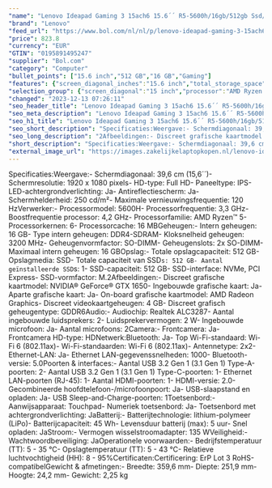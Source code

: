 ```yaml
---
"name": "Lenovo Ideapad Gaming 3 15ach6 15.6´´ R5-5600h/16gb/512gb Ssd/gtx 1650 4gb Gaming Laptop Zilver UK QWERTY / EU Plug"
"brand": "Lenovo"
"feed_url": "https://www.bol.com/nl/nl/p/lenovo-ideapad-gaming-3-15ach6-15-6-r5-5600h-16gb-512gb-ssd-gtx-1650-4gb-gaming-laptop-zilver-uk-qwerty-eu-plug/9300000093164206"
"price": 823.8
"currency": "EUR"
"GTIN": "0195891495247"
"supplier": "Bol.com"
"category": "Computer"
"bullet_points": ["15.6 inch","512 GB","16 GB","Gaming"]
"features": {"screen_diagonal_inches":"15.6 inch","total_storage_space":"512 GB","memory_size":"16 GB","purpose_laptop":"Gaming"}
"selection_group": {"screen_diagonal":"15 inch","processor":"AMD Ryzen 5","changed_price_past_3_days":false,"product_family":"Ideapad"}
"changed": "2023-12-13 07:26:11"
"seo_header_title": "Lenovo Ideapad Gaming 3 15ach6 15.6´´ R5-5600h/16gb/512gb Ssd/gtx 1650 4gb Gaming Laptop Zilver UK QWERTY / EU Plug"
"seo_meta_description": "Lenovo Ideapad Gaming 3 15ach6 15.6´´ R5-5600h/16gb/512gb Ssd/gtx 1650 4gb Gaming Laptop Zilver UK QWERTY / EU Plug"
"seo_h1_title": "Lenovo Ideapad Gaming 3 15ach6 15.6´´ R5-5600h/16gb/512gb Ssd/gtx 1650 4gb Gaming Laptop Zilver UK QWERTY / EU Plug"
"seo_short_description": "Specificaties:Weergave:- Schermdiagonaal: 39,6 cm (15,6´´)- Schermresolutie: 1920 x 1080 pixels- HD-type: Full HD- Paneeltype: IPS- LED-achtergrondverlichting: Ja- Antireflectiescherm: Ja- Schermhelderheid: 250 cd/m²- Maximale vernieuwingsfrequentie: 120 HzVerwerker:- Processormodel: 5600H- Processorfrequentie: 3,3 GHz- Boostfrequentie processor: 4,2 GHz- Processorfamilie: AMD Ryzen™ 5- Processorkernen: 6- Processorcache: 16 MBGeheugen:- Intern geheugen: 16 GB- Type intern geheugen: DDR4-SDRAM- Kloksnelheid geheugen: 3200 MHz- Geheugenvormfactor: SO-DIMM- Geheugenslots: 2x SO-DIMM- Maximaal intern geheugen: 16 GBOpslag:- Totale opslagcapaciteit: 512 GB- Opslagmedia: SSD- Totale capaciteit van SSD`s: 512 GB- Aantal geïnstalleerde SSD`s: 1- SSD-capaciteit: 512 GB- SSD-interface: NVMe, PCI Express- SSD-vormfactor: M."
"seo_long_description": "2Afbeeldingen:- Discreet grafische kaartmodel: NVIDIA® GeForce® GTX 1650- Ingebouwde grafische kaart: Ja- Aparte grafische kaart: Ja- On-board grafische kaartmodel: AMD Radeon Graphics- Discreet videokaartgeheugen: 4 GB- Discreet grafisch geheugentype: GDDR6Audio:- Audiochip: Realtek ALC3287- Aantal ingebouwde luidsprekers: 2- Luidsprekervermogen: 2 W- Ingebouwde microfoon: Ja- Aantal microfoons: 2Camera:- Frontcamera: Ja- Frontcamera HD-type: HDNetwerk:Bluetooth: Ja- Top Wi-Fi-standaard: Wi-Fi 6 (802. 11ax)- Wi-Fi-standaarden: Wi-Fi 6 (802. 11ax)- Antennetype: 2x2- Ethernet-LAN: Ja- Ethernet LAN-gegevenssnelheden: 1000- Bluetooth-versie: 5. 0Poorten & interfaces:- Aantal USB 3. 2 Gen 1 (3. 1 Gen 1) Type-A-poorten: 2- Aantal USB 3. 2 Gen 1 (3. 1 Gen 1) Type-C-poorten: 1- Ethernet LAN-poorten (RJ-45): 1- Aantal HDMI-poorten: 1- HDMI-versie: 2. 0- Gecombineerde hoofdtelefoon-/microfoonpoort: Ja- USB-slaapstand en opladen: Ja- USB Sleep-and-Charge-poorten: 1Toetsenbord:- Aanwijsapparaat: Touchpad- Numeriek toetsenbord: Ja- Toetsenbord met achtergrondverlichting: JaBatterij:- Batterijtechnologie: lithium-polymeer (LiPo)- Batterijcapaciteit: 45 Wh- Levensduur batterij (max): 5 uur- Snel opladen: JaStroom:- Vermogen wisselstroomadapter: 135 WVeiligheid:- Wachtwoordbeveiliging: JaOperationele voorwaarden:- Bedrijfstemperatuur (TT): 5 - 35 °C- Opslagtemperatuur (TT): 5 - 43 °C- Relatieve luchtvochtigheid (HH): 8 - 95%Certificaten:Certificering: ErP Lot 3 RoHS-compatibelGewicht & afmetingen:- Breedte: 359,6 mm- Diepte: 251,9 mm- Hoogte: 24,2 mm- Gewicht: 2,25 kg"
"short_description": "Specificaties:Weergave:- Schermdiagonaal: 39,6 cm (15,6´´)- Schermresolutie: 1920 x 1080 pixels- HD-type: Full HD- Paneeltype: IPS- LED-achtergrondverlichting: Ja- Antireflectiescherm: Ja- Schermhelderheid: 250 cd/m²- Maximale vernieuwingsfrequentie: 120 HzVerwerker:- Processormodel: 5600H- Processorfrequentie: 3,3 GHz- Boostfrequentie processor: 4,2 GHz- Processorfamilie: AMD Ryzen™ 5- Processorkernen: 6- Processorcache: 16 MBGeheugen:- Intern geheugen: 16 GB- Type intern geheugen: DDR4-SDRAM- Kloksnelheid geheugen: 3200 MHz- Geheugenvormfactor: SO-DIMM- Geheugenslots: 2x SO-DIMM- Maximaal intern geheugen: 16 GBOpslag:- Totale opslagcapaciteit: 512 GB- Opslagmedia: SSD- Totale capaciteit van SSD`s: 512 GB- Aantal geïnstalleerde SSD`s: 1- SSD-capaciteit: 512 GB- SSD-interface: NVMe, PCI Express- SSD-vormfactor: M.2Afbeeldingen:- Discreet grafische kaartmodel: NVIDIA® GeForce® GTX 1650- Ingebouwde grafische kaart: Ja- Aparte grafische kaart: Ja- On-board grafische kaartmodel: AMD Radeon Graphics- Discreet videokaartgeheugen: 4 GB- Discreet grafisch geheugentype: GDDR6Audio:- Audiochip: Realtek ALC3287- Aantal ingebouwde luidsprekers: 2- Luidsprekervermogen: 2 W- Ingebouwde microfoon: Ja- Aantal microfoons: 2Camera:- Frontcamera: Ja- Frontcamera HD-type: HDNetwerk:Bluetooth: Ja- Top Wi-Fi-standaard: Wi-Fi 6 (802.11ax)- Wi-Fi-standaarden: Wi-Fi 6 (802.11ax)- Antennetype: 2x2- Ethernet-LAN: Ja- Ethernet LAN-gegevenssnelheden: 1000- Bluetooth-versie: 5.0Poorten & interfaces:- Aantal USB 3.2 Gen 1 (3.1 Gen 1) Type-A-poorten: 2- Aantal USB 3.2 Gen 1 (3.1 Gen 1) Type-C-poorten: 1- Ethernet LAN-poorten (RJ-45): 1- Aantal HDMI-poorten: 1- HDMI-versie: 2.0- Gecombineerde hoofdtelefoon-/microfoonpoort: Ja- USB-slaapstand en opladen: Ja- USB Sleep-and-Charge-poorten: 1Toetsenbord:- Aanwijsapparaat: Touchpad- Numeriek toetsenbord: Ja- Toetsenbord met achtergrondverlichting: JaBatterij:- Batterijtechnologie: lithium-polymeer (LiPo)- Batterijcapaciteit: 45 Wh- Levensduur batterij (max): 5 uur- Snel opladen: JaStroom:- Vermogen wisselstroomadapter: 135 WVeiligheid:- Wachtwoordbeveiliging: JaOperationele voorwaarden:- Bedrijfstemperatuur (TT): 5 - 35 °C- Opslagtemperatuur (TT): 5 - 43 °C- Relatieve luchtvochtigheid (HH): 8 - 95%Certificaten:Certificering: ErP Lot 3 RoHS-compatibelGewicht & afmetingen:- Breedte: 359,6 mm- Diepte: 251,9 mm- Hoogte: 24,2 mm- Gewicht: 2,25 kg"
"external_image_url": "https://images.zakelijkelaptopkopen.nl/lenovo-ideapad-gaming-3-15ach6-15-6-r5-5600h-16gb-512gb-ssd-gtx-1650-4gb-gaming-laptop-zilver-uk-qwerty-eu-plug.webp"
---
```


Specificaties:Weergave:- Schermdiagonaal: 39,6 cm (15,6´´)- Schermresolutie: 1920 x 1080 pixels- HD-type: Full HD- Paneeltype: IPS- LED-achtergrondverlichting: Ja- Antireflectiescherm: Ja- Schermhelderheid: 250 cd/m²- Maximale vernieuwingsfrequentie: 120 HzVerwerker:- Processormodel: 5600H- Processorfrequentie: 3,3 GHz- Boostfrequentie processor: 4,2 GHz- Processorfamilie: AMD Ryzen™ 5- Processorkernen: 6- Processorcache: 16 MBGeheugen:- Intern geheugen: 16 GB- Type intern geheugen: DDR4-SDRAM- Kloksnelheid geheugen: 3200 MHz- Geheugenvormfactor: SO-DIMM- Geheugenslots: 2x SO-DIMM- Maximaal intern geheugen: 16 GBOpslag:- Totale opslagcapaciteit: 512 GB- Opslagmedia: SSD- Totale capaciteit van SSD`s: 512 GB- Aantal geïnstalleerde SSD`s: 1- SSD-capaciteit: 512 GB- SSD-interface: NVMe, PCI Express- SSD-vormfactor: M.2Afbeeldingen:- Discreet grafische kaartmodel: NVIDIA® GeForce® GTX 1650- Ingebouwde grafische kaart: Ja- Aparte grafische kaart: Ja- On-board grafische kaartmodel: AMD Radeon Graphics- Discreet videokaartgeheugen: 4 GB- Discreet grafisch geheugentype: GDDR6Audio:- Audiochip: Realtek ALC3287- Aantal ingebouwde luidsprekers: 2- Luidsprekervermogen: 2 W- Ingebouwde microfoon: Ja- Aantal microfoons: 2Camera:- Frontcamera: Ja- Frontcamera HD-type: HDNetwerk:Bluetooth: Ja- Top Wi-Fi-standaard: Wi-Fi 6 (802.11ax)- Wi-Fi-standaarden: Wi-Fi 6 (802.11ax)- Antennetype: 2x2- Ethernet-LAN: Ja- Ethernet LAN-gegevenssnelheden: 1000- Bluetooth-versie: 5.0Poorten & interfaces:- Aantal USB 3.2 Gen 1 (3.1 Gen 1) Type-A-poorten: 2- Aantal USB 3.2 Gen 1 (3.1 Gen 1) Type-C-poorten: 1- Ethernet LAN-poorten (RJ-45): 1- Aantal HDMI-poorten: 1- HDMI-versie: 2.0- Gecombineerde hoofdtelefoon-/microfoonpoort: Ja- USB-slaapstand en opladen: Ja- USB Sleep-and-Charge-poorten: 1Toetsenbord:- Aanwijsapparaat: Touchpad- Numeriek toetsenbord: Ja- Toetsenbord met achtergrondverlichting: JaBatterij:- Batterijtechnologie: lithium-polymeer (LiPo)- Batterijcapaciteit: 45 Wh- Levensduur batterij (max): 5 uur- Snel opladen: JaStroom:- Vermogen wisselstroomadapter: 135 WVeiligheid:- Wachtwoordbeveiliging: JaOperationele voorwaarden:- Bedrijfstemperatuur (TT): 5 - 35 °C- Opslagtemperatuur (TT): 5 - 43 °C- Relatieve luchtvochtigheid (HH): 8 - 95%Certificaten:Certificering: ErP Lot 3 RoHS-compatibelGewicht & afmetingen:- Breedte: 359,6 mm- Diepte: 251,9 mm- Hoogte: 24,2 mm- Gewicht: 2,25 kg